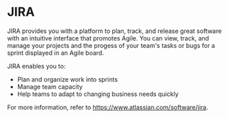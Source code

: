 # JIRA

JIRA provides you with a platform to plan, track, and release great software with an intuitive interface that promotes Agile. You can view, track, and manage your projects and the progess of your team's tasks or bugs for a sprint displayed in an Agile board.

JIRA enables you to:

- Plan and organize work into sprints
- Manage team capacity
- Help teams to adapt to changing business needs quickly

For more information, refer to https://www.atlassian.com/software/jira.